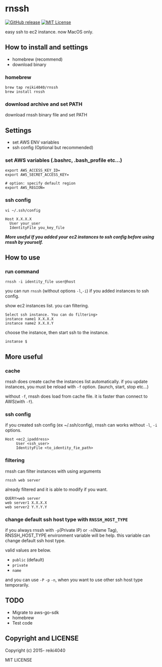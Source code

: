 rnssh
====

[![GitHub release](http://img.shields.io/github/release/reiki4040/rnssh.svg?style=flat-square)][release]
[![MIT License](http://img.shields.io/badge/license-MIT-blue.svg?style=flat-square)][license]

[release]: https://github.com/reiki4040/rnssh/releases
[license]: https://github.com/reiki4040/rnssh/blob/master/LICENSE

easy ssh to ec2 instance.
now MacOS only.

## How to install and settings

- homebrew (recommend)
- download binary

### homebrew

```
brew tap reiki4040/rnssh
brew install rnssh
```

### download archive and set PATH

download rnssh binary file and set PATH

## Settings

- set AWS ENV variables
- ssh config (Optional but recommended)

### set AWS variables (.bashrc, .bash_profile etc...)

    export AWS_ACCESS_KEY_ID=
    export AWS_SECRET_ACCESS_KEY=

    # option: specify default region
    export AWS_REGION=


### ssh config

`vi ~/.ssh/config`

    Host X.X.X.X
      User your_user
      IdentityFile you_key_file

***More useful If you added your ec2 instances to ssh config before using rnssh by yourself.***

## How to use

### run command

    rnssh -i identity_file user@host

you can run `rnssh` (without options `-l`,`-i`) if you added instances to ssh config.

show ec2 instances list. you can filtering.

    Select ssh instance. You can do filtering>
    instance name1 X.X.X.X
    instance name2 X.X.X.Y

choose the instance, then start ssh to the instance.

    instanse $

## More useful

### cache

rnssh does create cache the instances list automatically.
if you update instances, you must be reload with `-f` option.
(launch, start, stop etc...)

without `-f`, rnssh does load from cache file. it is faster than connect to AWS(with `-f`).

### ssh config

if you created ssh config (ex ~/.ssh/config), rnssh can works without `-l`, `-i` options.

    Host <ec2_ipaddress>
         User <ssh_user>
         IdentityFile <to_identity_fie_path>

### filtering

rnssh can filter instances with using arguments

    rnssh web server

already filtered and it is able to modify if you want.

    QUERY>web server
    web server1 X.X.X.X
    web server2 Y.Y.Y.Y

### change default ssh host type with `RNSSH_HOST_TYPE`

if you always rnssh with `-p`(Private IP) or `-n`(Name Tag), RNSSH_HOST_TYPE environment variable will be help.
this variable can change default ssh host type.

valid values are below.

- `public` (default)
- `private`
- `name`

and you can use `-P` `-p` `-n`, when you want to use other ssh host type temporarily.

## TODO

- Migrate to aws-go-sdk
- homebrew
- Test code

## Copyright and LICENSE

Copyright (c) 2015- reiki4040

MIT LICENSE
